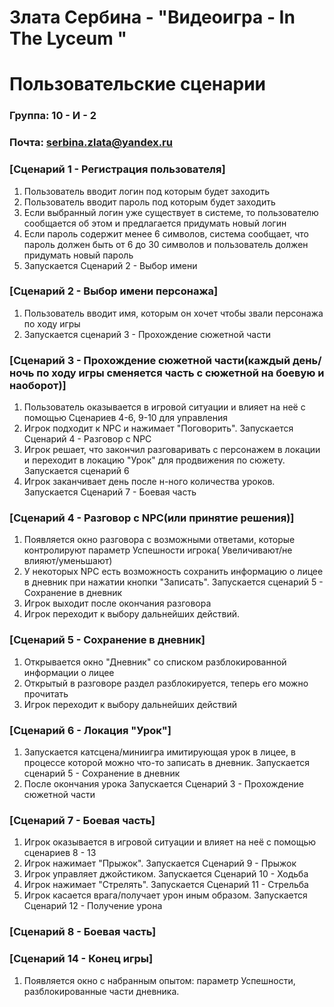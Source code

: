 # Злата Сербина - "Видеоигра - In The Lyceum "
# Пользовательские сценарии

### Группа: 10 - И - 2
### Почта: serbina.zlata@yandex.ru

### [Сценарий 1 - Регистрация пользователя]
1.  Пользователь вводит логин под которым будет заходить
2.  Пользователь вводит пароль под которым будет заходить
3.  Если выбранный логин уже существует в системе, то пользователю сообщается об этом и предлагается придумать новый логин
4.  Если пароль содержит менее 6 символов, система сообщает, что пароль должен быть от 6 до 30 символов и пользователь должен придумать новый пароль
5.  Запускается Сценарий 2 - Выбор имени

### [Сценарий 2 - Выбор имени персонажа]
1. Пользователь вводит имя, которым он хочет чтобы звали персонажа по ходу игры
2. Запускается сценарий 3 - Прохождение сюжетной части


### [Сценарий 3 - Прохождение сюжетной части(каждый день/ночь по ходу игры сменяется часть с сюжетной на боевую и наоборот)]
1. Пользователь оказывается в игровой ситуации и влияет на неё с помощью Сценариев 4-6, 9-10 для управления
2. Игрок подходит к NPC и нажимает "Поговорить". Запускается Сценарий 4 - Разговор с NPC
3. Игрок решает, что закончил разговаривать с персонажем в локации и переходит в локацию "Урок" для продвижения по сюжету. Запускается сценарий 6
4. Игрок заканчивает день после н-ного количества уроков. Запускается Сценарий 7 - Боевая часть

### [Сценарий 4 - Разговор с NPC(или принятие решения)]
1. Появляется окно разговора с возможными ответами, которые контролируют параметр Успешности игрока( Увеличивают/не влияют/уменьшают)
2. У некоторых NPC есть возможность сохранить информацию о лицее в дневник при нажатии кнопки "Записать". Запускается сценарий 5 - Сохранение в дневник
3. Игрок выходит после окончания разговора
4. Игрок переходит к выбору дальнейших действий.


### [Сценарий 5 - Сохранение в дневник]
1. Открывается окно "Дневник" со списком разблокированной информации о лицее
2. Открытый в разговоре раздел разблокируется, теперь его можно прочитать
3. Игрок переходит к выбору дальнейших действий


### [Сценарий 6 - Локация "Урок"]
1. Запускается катсцена/миниигра имитирующая урок в лицее, в процессе которой можно что-то записать в дневник. Запускается сценарий 5 - Сохранение в дневник
2. После окончания урока Запускается Сценарий 3 - Прохождение сюжетной части


### [Сценарий 7 - Боевая часть]
1. Игрок оказывается в игровой ситуации и влияет на неё с помощью сценариев 8 - 13
2. Игрок нажимает "Прыжок". Запускается Сценарий 9 - Прыжок
3. Игрок управляет джойстиком. Запускается Сценарий 10 - Ходьба
4. Игрок нажимает "Стрелять". Запускается Сценарий 11 - Стрельба
5. Игрок касается врага/получает урон иным образом. Запускается Сценарий 12 - Получение урона

   
### [Сценарий 8 - Боевая часть]
   


### [Сценарий 14 - Конец игры]
1. Появляется окно с набранным опытом: параметр Успешности, разблокированные части дневника.
